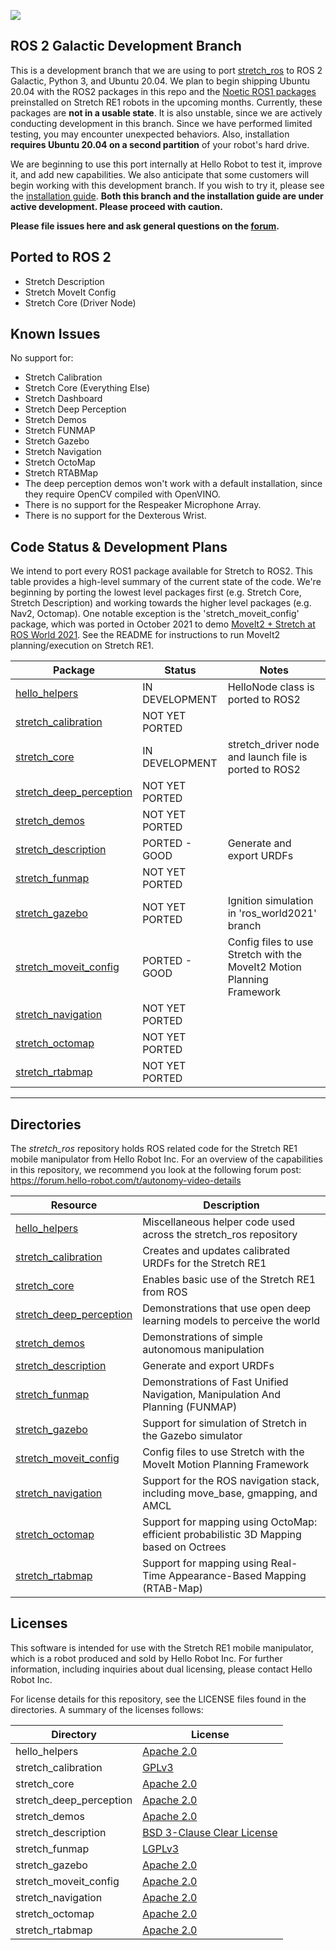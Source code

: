 ![](./images/banner.png)

## ROS 2 Galactic Development Branch

This is a development branch that we are using to port [stretch_ros](https://github.com/hello-robot/stretch_ros) to ROS 2 Galactic, Python 3, and Ubuntu 20.04. We plan to begin shipping Ubuntu 20.04 with the ROS2 packages in this repo and the [Noetic ROS1 packages](https://github.com/hello-robot/stretch_ros/tree/dev/noetic) preinstalled on Stretch RE1 robots in the upcoming months. Currently, these packages are **not in a usable state**. It is also unstable, since we are actively conducting development in this branch. Since we have performed limited testing, you may encounter unexpected behaviors. Also, installation **requires Ubuntu 20.04 on a second partition** of your robot's hard drive.

We are beginning to use this port internally at Hello Robot to test it, improve it, and add new capabilities. We also anticipate that some customers will begin working with this development branch. If you wish to try it, please see the [installation guide](https://github.com/hello-robot/stretch_ros/blob/dev/noetic/install_noetic.md). **Both this branch and the installation guide are under active development. Please proceed with caution.**

**Please file issues here and ask general questions on the [forum](https://forum.hello-robot.com/).**

## Ported to ROS 2

 - Stretch Description
 - Stretch MoveIt Config
 - Stretch Core (Driver Node)

## Known Issues

No support for:

 - Stretch Calibration
 - Stretch Core (Everything Else)
 - Stretch Dashboard
 - Stretch Deep Perception
 - Stretch Demos
 - Stretch FUNMAP
 - Stretch Gazebo
 - Stretch Navigation
 - Stretch OctoMap
 - Stretch RTABMap
 - The deep perception demos won't work with a default installation, since they require OpenCV compiled with OpenVINO.
 - There is no support for the Respeaker Microphone Array.
 - There is no support for the Dexterous Wrist.

## Code Status & Development Plans

We intend to port every ROS1 package available for Stretch to ROS2. This table provides a high-level summary of the current state of the code. We're beginning by porting the lowest level packages first (e.g. Stretch Core, Stretch Description) and working towards the higher level packages (e.g. Nav2, Octomap). One notable exception is the 'stretch_moveit_config' package, which was ported in October 2021 to demo [MoveIt2 + Stretch at ROS World 2021](https://moveit.ros.org//events/rosworld-2021-workshop/). See the README for instructions to run MoveIt2 planning/execution on Stretch RE1.

| Package                                                      | Status         | Notes                                                                  |
|--------------------------------------------------------------|----------------|------------------------------------------------------------------------|
| [hello_helpers](hello_helpers/README.md)                     | IN DEVELOPMENT | HelloNode class is ported to ROS2                                      |
| [stretch_calibration](stretch_calibration/README.md)         | NOT YET PORTED |                                                                        |
| [stretch_core](stretch_core/README.md)                       | IN DEVELOPMENT | stretch_driver node and launch file is ported to ROS2                  |
| [stretch_deep_perception](stretch_deep_perception/README.md) | NOT YET PORTED |                                                                        |
| [stretch_demos](stretch_demos/README.md)                     | NOT YET PORTED |                                                                        |
| [stretch_description](stretch_description/README.md)         | PORTED - GOOD  | Generate and export URDFs                                              |
| [stretch_funmap](stretch_funmap/README.md)                   | NOT YET PORTED |                                                                        |
| [stretch_gazebo](stretch_gazebo/README.md)                   | NOT YET PORTED | Ignition simulation in 'ros_world2021' branch                          |
| [stretch_moveit_config](stretch_gazebo/README.md)            | PORTED - GOOD  | Config files to use Stretch with the MoveIt2 Motion Planning Framework |
| [stretch_navigation](stretch_navigation/README.md)           | NOT YET PORTED |                                                                        |
| [stretch_octomap](stretch_octomap/README.md)                 | NOT YET PORTED |                                                                        |
| [stretch_rtabmap](stretch_rtabmap/README.md)                 | NOT YET PORTED |                                                                        |

---

## Directories

The *stretch_ros* repository holds ROS related code for the Stretch RE1 mobile manipulator from Hello Robot Inc. For an overview of the capabilities in this repository, we recommend you look at the following forum post: https://forum.hello-robot.com/t/autonomy-video-details


| Resource                                                     | Description                                                  |
| ------------------------------------------------------------ | ------------------------------------------------------------ |
[hello_helpers](hello_helpers/README.md) | Miscellaneous helper code used across the stretch_ros repository
[stretch_calibration](stretch_calibration/README.md) | Creates and updates calibrated URDFs for the Stretch RE1
[stretch_core](stretch_core/README.md) | Enables basic use of the Stretch RE1 from ROS
[stretch_deep_perception](stretch_deep_perception/README.md) | Demonstrations that use open deep learning models to perceive the world
[stretch_demos](stretch_demos/README.md) | Demonstrations of simple autonomous manipulation
[stretch_description](stretch_description/README.md) | Generate and export URDFs
[stretch_funmap](stretch_funmap/README.md) | Demonstrations of Fast Unified Navigation, Manipulation And Planning (FUNMAP)
[stretch_gazebo](stretch_gazebo/README.md) | Support for simulation of Stretch in the Gazebo simulator
[stretch_moveit_config](stretch_gazebo/README.md) | Config files to use Stretch with the MoveIt Motion Planning Framework
[stretch_navigation](stretch_navigation/README.md) | Support for the ROS navigation stack, including move_base, gmapping, and AMCL
[stretch_octomap](stretch_octomap/README.md) | Support for mapping using OctoMap: efficient probabilistic 3D Mapping based on Octrees
[stretch_rtabmap](stretch_rtabmap/README.md) | Support for mapping using Real-Time Appearance-Based Mapping (RTAB-Map)

## Licenses

This software is intended for use with the Stretch RE1 mobile manipulator, which is a robot produced and sold by Hello Robot Inc. For further information, including inquiries about dual licensing, please contact Hello Robot Inc.

For license details for this repository, see the LICENSE files found in the directories. A summary of the licenses follows: 

Directory               | License
------------------------|--------------------------------------------------------------------------------------
hello_helpers           | [Apache 2.0](http://www.apache.org/licenses/LICENSE-2.0)
stretch_calibration     | [GPLv3](https://www.gnu.org/licenses/gpl-3.0.html)
stretch_core            | [Apache 2.0](http://www.apache.org/licenses/LICENSE-2.0)
stretch_deep_perception | [Apache 2.0](http://www.apache.org/licenses/LICENSE-2.0)
stretch_demos           | [Apache 2.0](http://www.apache.org/licenses/LICENSE-2.0)
stretch_description     | [BSD 3-Clause Clear License](https://choosealicense.com/licenses/bsd-3-clause-clear/)
stretch_funmap          | [LGPLv3](https://www.gnu.org/licenses/lgpl-3.0.en.html)
stretch_gazebo          | [Apache 2.0](http://www.apache.org/licenses/LICENSE-2.0)
stretch_moveit_config   | [Apache 2.0](http://www.apache.org/licenses/LICENSE-2.0)
stretch_navigation      | [Apache 2.0](http://www.apache.org/licenses/LICENSE-2.0)
stretch_octomap         | [Apache 2.0](http://www.apache.org/licenses/LICENSE-2.0)
stretch_rtabmap         | [Apache 2.0](http://www.apache.org/licenses/LICENSE-2.0)
